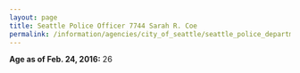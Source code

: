 ```yaml
---
layout: page
title: Seattle Police Officer 7744 Sarah R. Coe
permalink: /information/agencies/city_of_seattle/seattle_police_department/copbook/7744/
---
```


**Age as of Feb. 24, 2016:** 26
